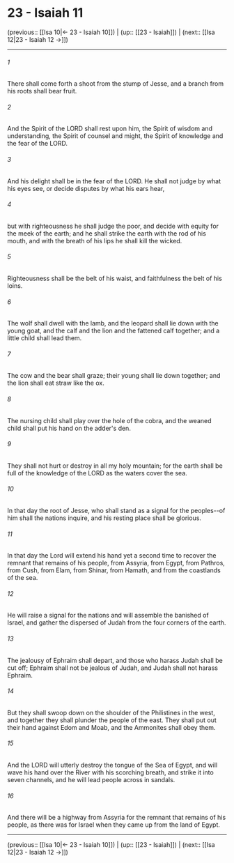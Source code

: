# 23 - Isaiah 11

(previous:: [[Isa 10|← 23 - Isaiah 10]]) | (up:: [[23 - Isaiah]]) | (next:: [[Isa 12|23 - Isaiah 12 →]])

***


###### 1 
There shall come forth a shoot from the stump of Jesse, and a branch from his roots shall bear fruit. 

###### 2 
And the Spirit of the LORD shall rest upon him, the Spirit of wisdom and understanding, the Spirit of counsel and might, the Spirit of knowledge and the fear of the LORD. 

###### 3 
And his delight shall be in the fear of the LORD. He shall not judge by what his eyes see, or decide disputes by what his ears hear, 

###### 4 
but with righteousness he shall judge the poor, and decide with equity for the meek of the earth; and he shall strike the earth with the rod of his mouth, and with the breath of his lips he shall kill the wicked. 

###### 5 
Righteousness shall be the belt of his waist, and faithfulness the belt of his loins. 

###### 6 
The wolf shall dwell with the lamb, and the leopard shall lie down with the young goat, and the calf and the lion and the fattened calf together; and a little child shall lead them. 

###### 7 
The cow and the bear shall graze; their young shall lie down together; and the lion shall eat straw like the ox. 

###### 8 
The nursing child shall play over the hole of the cobra, and the weaned child shall put his hand on the adder's den. 

###### 9 
They shall not hurt or destroy in all my holy mountain; for the earth shall be full of the knowledge of the LORD as the waters cover the sea. 

###### 10 
In that day the root of Jesse, who shall stand as a signal for the peoples--of him shall the nations inquire, and his resting place shall be glorious. 

###### 11 
In that day the Lord will extend his hand yet a second time to recover the remnant that remains of his people, from Assyria, from Egypt, from Pathros, from Cush, from Elam, from Shinar, from Hamath, and from the coastlands of the sea. 

###### 12 
He will raise a signal for the nations and will assemble the banished of Israel, and gather the dispersed of Judah from the four corners of the earth. 

###### 13 
The jealousy of Ephraim shall depart, and those who harass Judah shall be cut off; Ephraim shall not be jealous of Judah, and Judah shall not harass Ephraim. 

###### 14 
But they shall swoop down on the shoulder of the Philistines in the west, and together they shall plunder the people of the east. They shall put out their hand against Edom and Moab, and the Ammonites shall obey them. 

###### 15 
And the LORD will utterly destroy the tongue of the Sea of Egypt, and will wave his hand over the River with his scorching breath, and strike it into seven channels, and he will lead people across in sandals. 

###### 16 
And there will be a highway from Assyria for the remnant that remains of his people, as there was for Israel when they came up from the land of Egypt.

***

(previous:: [[Isa 10|← 23 - Isaiah 10]]) | (up:: [[23 - Isaiah]]) | (next:: [[Isa 12|23 - Isaiah 12 →]])
